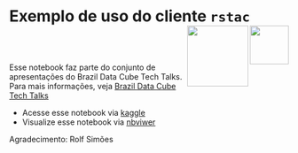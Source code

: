 # Exemplo de uso do cliente `rstac` <img src="https://raw.githubusercontent.com/brazil-data-cube/rstac/master/inst/extdata/img/logo.png" align="right" width="70" /> <img src="https://brazil-data-cube.github.io/tech-talks/_static/logo-bdc-techtalks.png" align="right" width="110" />

<br><br>

Esse notebook faz parte do conjunto de apresentações do Brazil Data Cube Tech Talks. Para mais informações, veja [Brazil Data Cube Tech Talks](https://brazil-data-cube.github.io/tech-talks/)

- Acesse esse notebook via [kaggle](https://www.kaggle.com/oldlipe/tech-talks-exemplo-rstac)
- Visualize esse notebook via [nbviwer](https://nbviewer.jupyter.org/github/OldLipe/exemplo_rstac/blob/master/example_rstac.ipynb)

Agradecimento: Rolf Simões


